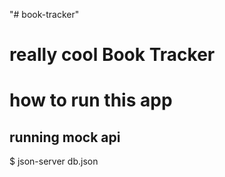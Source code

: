 "# book-tracker" 

# really cool Book Tracker


# how to run this app


## running mock api
$ json-server db.json
